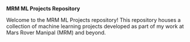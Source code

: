 ****MRM ML Projects Repository****

Welcome to the MRM ML Projects repository! This repository houses a collection of machine learning projects developed as part of my work at Mars Rover Manipal (MRM) and beyond.
